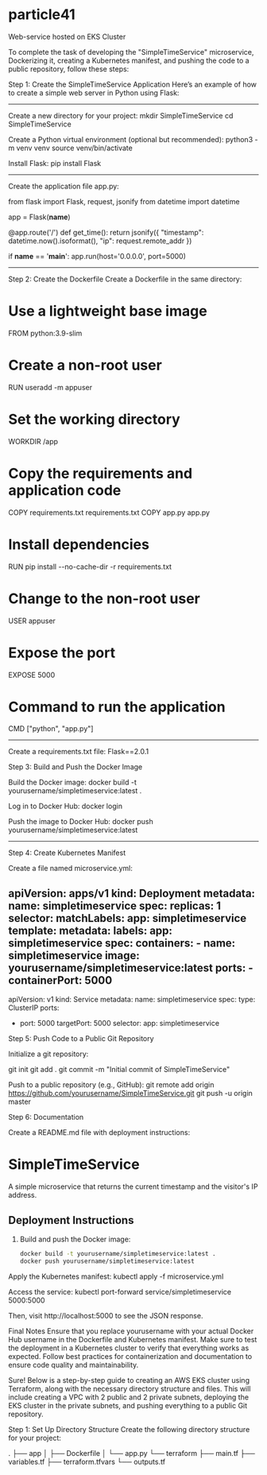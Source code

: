 # particle41
Web-service hosted on EKS Cluster

To complete the task of developing the "SimpleTimeService" microservice, Dockerizing it, creating a Kubernetes manifest, and pushing the code to a public repository, follow these steps:

Step 1: Create the SimpleTimeService Application
Here’s an example of how to create a simple web server in Python using Flask:

---
Create a new directory for your project:
  mkdir SimpleTimeService
  cd SimpleTimeService
  
Create a Python virtual environment (optional but recommended):
  python3 -m venv venv
  source venv/bin/activate
  
Install Flask:
  pip install Flask

---

Create the application file app.py:

from flask import Flask, request, jsonify
from datetime import datetime

app = Flask(__name__)

@app.route('/')
def get_time():
    return jsonify({
        "timestamp": datetime.now().isoformat(),
        "ip": request.remote_addr
    })

if __name__ == '__main__':
    app.run(host='0.0.0.0', port=5000)

---

Step 2: Create the Dockerfile
Create a Dockerfile in the same directory:

# Use a lightweight base image
FROM python:3.9-slim

# Create a non-root user
RUN useradd -m appuser

# Set the working directory
WORKDIR /app

# Copy the requirements and application code
COPY requirements.txt requirements.txt
COPY app.py app.py

# Install dependencies
RUN pip install --no-cache-dir -r requirements.txt

# Change to the non-root user
USER appuser

# Expose the port
EXPOSE 5000

# Command to run the application
CMD ["python", "app.py"]

---

Create a requirements.txt file:
Flask==2.0.1

Step 3: Build and Push the Docker Image

Build the Docker image:
docker build -t yourusername/simpletimeservice:latest .

Log in to Docker Hub:
docker login

Push the image to Docker Hub:
docker push yourusername/simpletimeservice:latest

---

Step 4: Create Kubernetes Manifest

Create a file named microservice.yml:

apiVersion: apps/v1
kind: Deployment
metadata:
  name: simpletimeservice
spec:
  replicas: 1
  selector:
    matchLabels:
      app: simpletimeservice
  template:
    metadata:
      labels:
        app: simpletimeservice
    spec:
      containers:
      - name: simpletimeservice
        image: yourusername/simpletimeservice:latest
        ports:
        - containerPort: 5000
---
apiVersion: v1
kind: Service
metadata:
  name: simpletimeservice
spec:
  type: ClusterIP
  ports:
  - port: 5000
    targetPort: 5000
  selector:
    app: simpletimeservice

Step 5: Push Code to a Public Git Repository

Initialize a git repository:

git init
git add .
git commit -m "Initial commit of SimpleTimeService"

Push to a public repository (e.g., GitHub):
git remote add origin https://github.com/yourusername/SimpleTimeService.git
git push -u origin master

Step 6: Documentation

Create a README.md file with deployment instructions:
# SimpleTimeService

A simple microservice that returns the current timestamp and the visitor's IP address.

## Deployment Instructions

1. Build and push the Docker image:
   ```bash
   docker build -t yourusername/simpletimeservice:latest .
   docker push yourusername/simpletimeservice:latest
   
Apply the Kubernetes manifest:
kubectl apply -f microservice.yml

Access the service:
kubectl port-forward service/simpletimeservice 5000:5000

Then, visit http://localhost:5000 to see the JSON response.

Final Notes
Ensure that you replace yourusername with your actual Docker Hub username in the Dockerfile and Kubernetes manifest.
Make sure to test the deployment in a Kubernetes cluster to verify that everything works as expected.
Follow best practices for containerization and documentation to ensure code quality and maintainability.


Sure! Below is a step-by-step guide to creating an AWS EKS cluster using Terraform, along with the necessary directory structure and files. This will include creating a VPC with 2 public and 2 private subnets, deploying the EKS cluster in the private subnets, and pushing everything to a public Git repository.

Step 1: Set Up Directory Structure
Create the following directory structure for your project:

.
├── app
│   ├── Dockerfile
│   └── app.py
└── terraform
    ├── main.tf
    ├── variables.tf
    ├── terraform.tfvars
    └── outputs.tf


